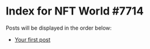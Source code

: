 # Index for NFT World #7714
Posts will be displayed in the order below:

- [Your first post](./001-first.md)

